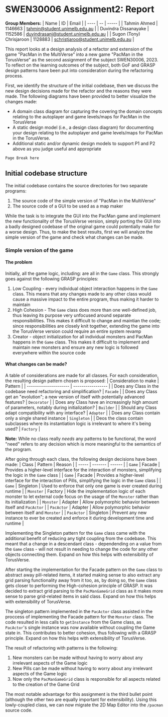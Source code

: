 # SWEN30006 Assignment2: Report
**Group Members:**
| Name | ID | Email |
| ---- | -- | ----- |
| Tahmin Ahmed | 1146663 | tahmin@student.unimelb.edu.au |
| Duvindra Dissanayake | 1152586 | duvindrasanj@student.unimelb.edu.au |
| Sugon (Tony) Chrisjaroon | 1128883 | schristjaroo@student.unimelb.edu.au |

This report looks at a design analysis of a refactor and extension of the game
"PacMan in the MultiVerse" into a new game "PacMan in the TorusVerse" as the second assignment of the subject
SWEN30006, 2023. To reflect on the learning outcomes of the subject, both GoF
and GRASP design patterns have been put into consideration during the
refactoring process.

First, we identify the structure of the initial codebase, then we discuss the
new design decisions made for the refactor and the reasons they were made.
The following diagrams have been provided to better visualize the changes made:
- A domain class diagram for capturing the covering the domain concepts
relating to the autoplayer and game levels/maps for PacMan in the TorusVerse
- A static design model (i.e., a design class diagram) for documenting your
design relating to the autoplayer and game levels/maps for PacMan in the
TorusVerse.
- Additional static and/or dynamic design models to support P1 and P2 above as you judge useful
and appropriate

```
Page Break here
```

## Initial codebase structure
The initial codebase contains the source directories for two separate programs:
1. The source code of the simple version of "PacMan in the MultiVerse"
2. The source code of a GUI to be used as a map maker

While the task is to integrate the GUI into the PacMan game and implement the
new functionality of the TorusVerse version, simply porting the GUI into a
badly designed codebase of the original game could potentially make for a worse
design. Thus, to make the best results, first we will analyze the simple
version of the game and check what changes can be made.

### Simple version of the game
#### The problem
Initially, all the game logic, including:
are all in the `Game` class. This strongly goes against the following GRASP
principles:
1. Low Coupling - every individual object interaction happens in the `Game` class.
This means that any changes made to any other class would cause a massive
impact to the entire program, thus making it harder to maintain
2. High Cohesion - The `Game` class does more than one well-defined job,
thus leaving its purpose very unfocused around separate responsibilities. This
makes it difficult to change and maintian the code; since responsibilities are
closely knit together, extending the game into the TorusVerse version could
require an entire system revamp
3. Creator - object initialization for all individual monsters and PacMan
happens in the `Game` class. This makes it difficult to implement and maintain
new monsters and ensure any new logic is followed everywhere within the source code

#### What changes can be made?
A table of considerations are made for all classes. For each consideration, the resulting design pattern chosen is proposed:
| Consideration to make | Pattern |
| --------------------- | ----------------- |
| Does any Class in the codebase need refactoring and simplification? | `Facade` | 
| Does any Class get an "evolution"; a new version of itself with potentially advanced features? | `Decorator` |
| Does any Class have an increasingly high amount of parameters, notably during initialization? | `Builder` |
| Should any Class adapt compatibility with any interface? | `Adapter` |
| Does any Class contain only a single shared instance | `Singleton` |
| Deos the class contain subclasses where its instantiation logic is irrelevant to where it's being used? | `Factory` |

**Note:** While no class really *needs* any patterns to be functional, the word "need" refers to any decision which is more meaningful to the semantics of the program.

After going through each class, the following design decisions have been made:
| Class | Pattern | Reason |
| ----- | ------- | ------ |
| `Game` | Facade | Provides a higher-level interface for the interaction of monsters, simplifying the logic in the `Game` class |
| `Game` | Facade | Provides a higher-level interface for the interaction of Pills, simplifying the logic in the `Game` class |
| `Game` | Singleton | Used to enforce that only one game is ever created during runtime |
| `Monster` | Factory | Hide the implementation logic of each monster to let external code focus on the usage of the `Monster` rather than its initialization |
| `Monster` | Adapter | Allow polymorphic behavior between itself and `PacActor` |
| `PacActor` | Adapter | Allow polymorphic behavior between itself and `Monster` |
| `PacActor` | Singleton | Prevent any new instance to ever be created and enforce it during development time and runtime |

Implementing the Singleton pattern for the `Game` class came with the additional benefit of reducing 
any tight coupling from the codebase. This meant that a change in a descendant class - dependending 
on a value from the `Game` class - will not result in needing to change the code for any other 
objects connecting them. Expand on how this helps with extensibility of TorusVerse.

After starting the implementation for the Facade pattern on the `Game` class to abstract away pill-related items, 
it started making sense to also extract any grid parsing functionality away from it too, 
as, by doing so, the `Game` class gets closer to performing the High-cohesion principle of GRASP. It was decided to
extract grid parsing to the `PacManGameGrid` class as it makes more sense to parse grid-related items in said class. Expand on how this helps with extensibility of TorusVerse.

The singleton pattern implemented in the `PacActor` class assisted in the proccess of implementing the Facade pattern
for the `Monster` class. The code resulted in less calls to `getInstance` from the Game class, as `PacActor`'s single
instance was now available without coupling the Game state in. This contributes to better cohesion, thus following
with a GRASP principle. Expand on how this helps with extensibility of TorusVerse.

The result of refactoring with patterns is the following:
1. New monsters can be made without having to worry about any irrelevant aspects of the Game logic
2. New Pills can be made without having to worry about any irrelevant aspects of the Game logic
3. Now only the `PacManGameGrid` class is responsible for all aspects related to the creation of the Game Grid

The most notable advantage for this assignment is the third bullet point (although the other two are equally
important for extensibility). Using this lowly-coupled class, we can now migrate the 2D Map Editor into the
`/pacman` source code.


